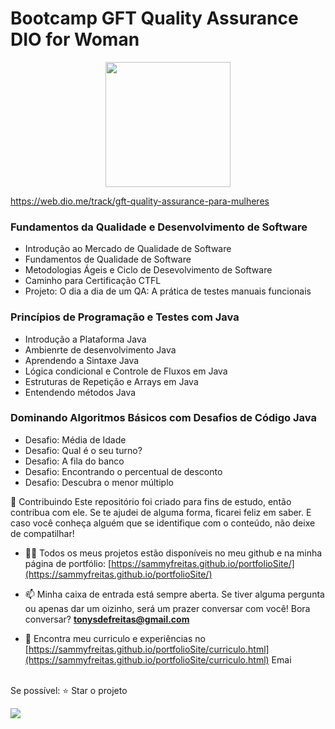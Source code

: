 # Bootcamp GFT Quality Assurance DIO for Woman
<div align="center"><img height="200em" src="https://hermes.digitalinnovation.one/tracks/3ae0666b-ad40-4952-be45-5b308a77e360.png"/></div>

https://web.dio.me/track/gft-quality-assurance-para-mulheres


### Fundamentos da Qualidade e Desenvolvimento de Software
* Introdução ao Mercado de Qualidade de Software
* Fundamentos de Qualidade de Software
* Metodologias Ágeis e Ciclo de Desevolvimento de Software
* Caminho para Certificação CTFL
* Projeto: O dia a dia de um QA: A prática de testes manuais funcionais

### Princípios de Programação e Testes com Java
* Introdução a Plataforma Java
* Ambienrte de desenvolvimento Java
* Aprendendo a Sintaxe Java
* Lógica condicional e Controle de Fluxos em Java
* Estruturas de Repetição e Arrays em Java
* Entendendo métodos Java

### Dominando Algoritmos Básicos com Desafios de Código Java
* Desafio: Média de Idade
* Desafio: Qual é o seu turno?
* Desafio: A fila do banco
* Desafio: Encontrando o percentual de desconto
* Desafio: Descubra o menor múltiplo
 



 

🤝 Contribuindo Este repositório foi criado para fins de estudo, então contribua com ele. Se te ajudei de alguma forma, ficarei feliz em saber. E caso você conheça alguém que se identifique com o conteúdo, não deixe de compatilhar! 

- 👨‍💻 Todos os meus projetos estão disponíveis no meu github e na minha página de portfólio: [https://sammyfreitas.github.io/portfolioSite/](https://sammyfreitas.github.io/portfolioSite/) 

- 📫 Minha caixa de entrada está sempre aberta. Se tiver alguma pergunta ou apenas dar um oizinho, será um prazer conversar com você! Bora conversar? **tonysdefreitas@gmail.com**

- 📄 Encontra meu curriculo e experiências no [https://sammyfreitas.github.io/portfolioSite/curriculo.html](https://sammyfreitas.github.io/portfolioSite/curriculo.html)
Emai

<br>Se possível:  ⭐️ Star o projeto

<img src="https://hermes.digitalinnovation.one/certificates/cover/F13525A6.jpg">
